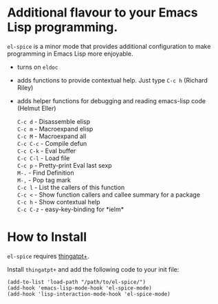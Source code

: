 # Additional flavour to your Emacs Lisp programming.

`el-spice` is a minor mode that provides additional configuration to make programming in Emacs Lisp more enjoyable.

 * turns on `eldoc`
 * adds functions to provide contextual help. Just type `C-c h` (Richard Riley)
 * adds helper functions for debugging and reading emacs-lisp code (Helmut Eller)
 
   `C-c d`   - Disassemble elisp  
   `C-c m`   - Macroexpand elisp  
   `C-c M`   - Macroexpand all  
   `C-c C-c` - Compile defun  
   `C-c C-k` - Eval buffer  
   `C-c C-l` - Load file  
   `C-c p`   - Pretty-print Eval last sexp  
   `M-.`     - Find Definition  
   `M-,`     - Pop tag mark  
   `C-c l`   - List the callers of this function  
   `C-c <`   - Show function callers and callee summary for a package  
   `C-c h`   - Show contextual help  
   `C-c C-z` - easy-key-binding for \*ielm\*   

# How to Install

`el-spice` requires [thingatpt+](http://www.emacswiki.org/emacs/thingatpt+.el). 

Install `thingatpt+` and add the following code to your init file:

```emacs-lisp
(add-to-list 'load-path "/path/to/el-spice/")
(add-hook 'emacs-lisp-mode-hook 'el-spice-mode)
(add-hook 'lisp-interaction-mode-hook 'el-spice-mode)
```
